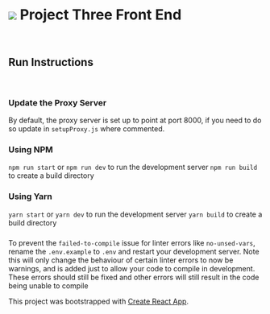 # ![](https://ga-dash.s3.amazonaws.com/production/assets/logo-9f88ae6c9c3871690e33280fcf557f33.png) Project Three Front End
<br />

## Run Instructions
<br />

### Update the Proxy Server
By default, the proxy server is set up to point at port 8000, if you need to do so update in `setupProxy.js` where commented.
<br />

### Using NPM
`npm run start` or `npm run dev`  to run the development server
`npm run build` to create a build directory
<br />

### Using Yarn
`yarn start` or `yarn dev`  to run the development server
`yarn build` to create a build directory
<br />

###
To prevent the `failed-to-compile` issue for linter errors like `no-unsed-vars`, rename the `.env.example` to `.env` and restart your development server. Note this will only change the behaviour of certain linter errors to now be warnings, and is added just to allow your code to compile in development. These errors should still be fixed and other errors will still result in the code being unable to compile

This project was bootstrapped with [Create React App](https://github.com/facebook/create-react-app).

